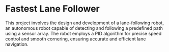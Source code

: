 # Fastest Lane Follower
 This project involves the design and development of a lane-following robot, an autonomous robot capable of detecting and following a predefined path using a sensor array. The robot employs a PID algorithm for precise speed control and smooth cornering, ensuring accurate and efficient lane navigation.
